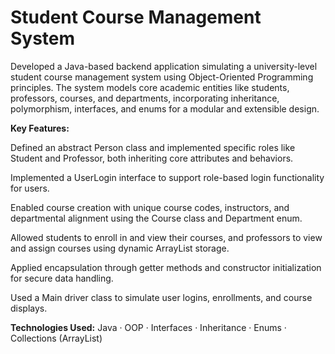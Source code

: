 # Student Course Management System
Developed a Java-based backend application simulating a university-level student course management system using Object-Oriented Programming principles. The system models core academic entities like students, professors, courses, and departments, incorporating inheritance, polymorphism, interfaces, and enums for a modular and extensible design. 

**Key Features:**

Defined an abstract Person class and implemented specific roles like Student and Professor, both inheriting core attributes and behaviors.

Implemented a UserLogin interface to support role-based login functionality for users.

Enabled course creation with unique course codes, instructors, and departmental alignment using the Course class and Department enum.

Allowed students to enroll in and view their courses, and professors to view and assign courses using dynamic ArrayList storage.

Applied encapsulation through getter methods and constructor initialization for secure data handling.

Used a Main driver class to simulate user logins, enrollments, and course displays.

**Technologies Used:**
Java · OOP · Interfaces · Inheritance · Enums · Collections (ArrayList)
